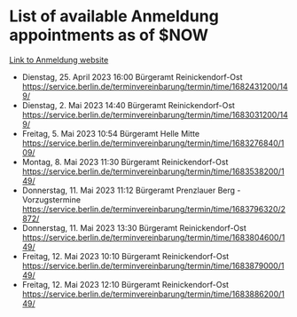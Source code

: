 # List of available Anmeldung appointments as of $NOW
[Link to Anmeldung website](https://service.berlin.de/terminvereinbarung/termin/tag.php?termin=1&anliegen[]=120686&dienstleisterlist=122210,122217,327316,122219,327312,122227,327314,122231,327346,122243,327348,122254,122252,329742,122260,329745,122262,329748,122271,327278,122273,327274,122277,327276,330436,122280,327294,122282,327290,122284,327292,122291,327270,122285,327266,122286,327264,122296,327268,150230,329760,122297,327286,122294,327284,122312,329763,122314,329775,122304,327330,122311,327334,122309,327332,317869,122281,327352,122279,329772,122283,122276,327324,122274,327326,122267,329766,122246,327318,122251,327320,122257,327322,122208,327298,122226,327300&herkunft=http%3A%2F%2Fservice.berlin.de%2Fdienstleistung%2F120686%2F)
- Dienstag, 25. April 2023 16:00 Bürgeramt Reinickendorf-Ost https://service.berlin.de/terminvereinbarung/termin/time/1682431200/149/
- Dienstag, 2. Mai 2023 14:40 Bürgeramt Reinickendorf-Ost https://service.berlin.de/terminvereinbarung/termin/time/1683031200/149/
- Freitag, 5. Mai 2023 10:54 Bürgeramt Helle Mitte https://service.berlin.de/terminvereinbarung/termin/time/1683276840/109/
- Montag, 8. Mai 2023 11:30 Bürgeramt Reinickendorf-Ost https://service.berlin.de/terminvereinbarung/termin/time/1683538200/149/
- Donnerstag, 11. Mai 2023 11:12 Bürgeramt Prenzlauer Berg - Vorzugstermine https://service.berlin.de/terminvereinbarung/termin/time/1683796320/2872/
- Donnerstag, 11. Mai 2023 13:30 Bürgeramt Reinickendorf-Ost https://service.berlin.de/terminvereinbarung/termin/time/1683804600/149/
- Freitag, 12. Mai 2023 10:10 Bürgeramt Reinickendorf-Ost https://service.berlin.de/terminvereinbarung/termin/time/1683879000/149/
- Freitag, 12. Mai 2023 12:10 Bürgeramt Reinickendorf-Ost https://service.berlin.de/terminvereinbarung/termin/time/1683886200/149/
